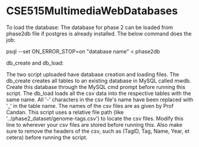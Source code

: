 # CSE515MultimediaWebDatabases

To load the database:
The database for phase 2 can be loaded from phase2db file if postgres is already installed.
The below command does the job:

psql --set ON_ERROR_STOP=on "database name" < phase2db

db_create and db_load:

The two script uploaded have database creation and loading files.
The db_create creates all tables to an existing database in MySQL called mwdb. Create this database through the MySQL cmd prompt before running this script.
The db_load loads all the csv data into the respective tables with the same name. All '-' characters in the csv file's name have been replaced with '_' in the table name. The names of the csv files are as given by Prof Candan. This script uses a relative file path (like '../phase2_dataset/genome-tags.csv') to locate the csv files. Modify this line to wherever your csv files are stored before running this. Also make sure to remove the headers of the csv, such as (TagID, Tag, Name, Year, et cetera) before running the script.
